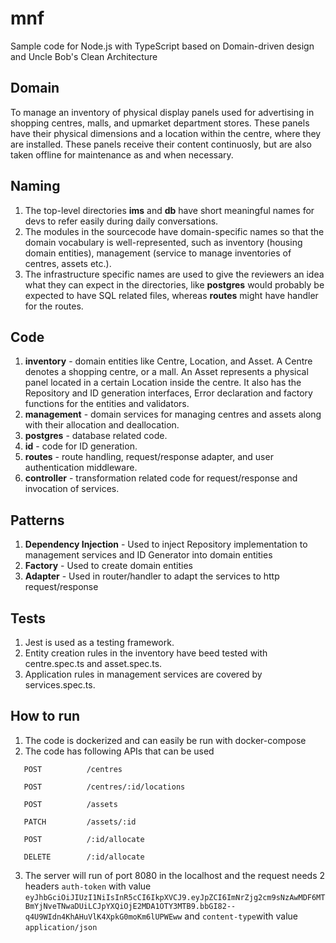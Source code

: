 # mnf
Sample code for Node.js with TypeScript based on Domain-driven design and Uncle Bob's Clean Architecture

## Domain
To manage an inventory of physical display panels used for advertising in shopping centres, malls, and upmarket department stores. These panels have their physical dimensions and a location within the centre, where they are installed. These panels receive their content continuosly, but are also taken offline for maintenance as and when necessary.

## Naming
1. The top-level directories **ims** and **db** have short meaningful names for devs to refer easily during daily conversations.
2. The modules in the sourcecode have domain-specific names so that the domain vocabulary is well-represented, such as inventory (housing domain entities), management (service to manage inventories of centres, assets etc.).
3. The infrastructure specific names are used to give the reviewers an idea what they can expect in the directories, like **postgres** would probably be expected to have SQL related files, whereas **routes** might have handler for the routes.

## Code
1. **inventory** - domain entities like Centre, Location, and Asset. A Centre denotes a shopping centre, or a mall. An Asset represents a physical panel located in a certain Location inside the centre. It also has the Repository and ID generation interfaces, Error declaration and factory functions for the entities and validators. 
2. **management** - domain services for managing centres and assets along with their allocation and deallocation.
3. **postgres** - database related code.
4. **id** - code for ID generation.
5. **routes** - route handling, request/response adapter, and user authentication middleware.
6. **controller** - transformation related code for request/response and invocation of services. 

## Patterns
1. **Dependency Injection** - Used to inject Repository implementation to management services and ID Generator into domain entities
2. **Factory** - Used to create domain entities
3. **Adapter** - Used in router/handler to adapt the services to http request/response

## Tests
1. Jest is used as a testing framework.
2. Entity creation rules in the inventory have beed tested with centre.spec.ts and asset.spec.ts.
3. Application rules in management services are covered by services.spec.ts.

## How to run
1. The code is dockerized and can easily be run with docker-compose
2. The code has following APIs that can be used
```
   POST          /centres
   
   POST          /centres/:id/locations
   
   POST          /assets
   
   PATCH         /assets/:id
   
   POST          /:id/allocate
   
   DELETE        /:id/allocate
```
3. The server will run of port 8080 in the localhost and the request needs 2 headers `auth-token` with value `eyJhbGciOiJIUzI1NiIsInR5cCI6IkpXVCJ9.eyJpZCI6ImNrZjg2cm9sNzAwMDF6MTBmYjNveTNwaDUiLCJpYXQiOjE2MDA1OTY3MTB9.bbGI82--q4U9WIdn4KhAHuVlK4XpkG0moKm6lUPWEww` and `content-type`with value `application/json`

